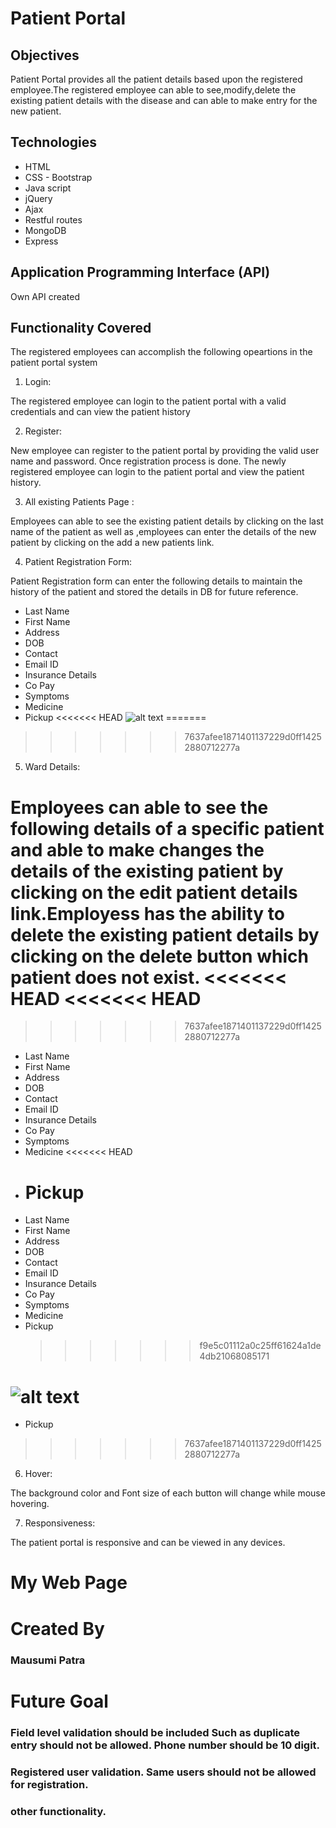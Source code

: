 # Patient Portal

## Objectives

Patient Portal provides all the patient details based upon the registered employee.The registered employee can able to see,modify,delete the existing patient details with the disease and can able to make entry for the new patient.

## Technologies

- HTML
- CSS - Bootstrap
- Java script
- jQuery
- Ajax
- Restful routes
- MongoDB
- Express

## Application Programming Interface (API)

Own API created

## Functionality Covered

The registered employees can accomplish the following opeartions in the patient portal system

1. Login:

The registered employee can login to the patient portal with a valid credentials and can view the patient history

2. Register:

New employee can register to the patient portal by providing the valid user name and password. Once registration process is done. The newly registered employee can login to the patient portal and view the patient history.

3. All existing Patients Page :

Employees can able to see the existing patient details by clicking on the last name of the patient as well as ,employees can enter the details of the new patient by clicking on the add a new patients link.

4. Patient Registration Form:

Patient Registration form can enter the following details to maintain the history of the patient and stored the details in DB for future reference.

- Last Name
- First Name
- Address
- DOB
- Contact
- Email ID
- Insurance Details
- Co Pay
- Symptoms
- Medicine
- Pickup
<<<<<<< HEAD
  ![alt text](images/readmore.png "Readmore")
=======
>>>>>>> 7637afee1871401137229d0ff14252880712277a

5. Ward Details:

Employees can able to see the following details of a specific patient and able to make changes the details of the existing patient by clicking on the edit patient details link.Employess has the ability to delete the existing patient details by clicking on the delete button which patient does not exist.
<<<<<<< HEAD
<<<<<<< HEAD
=======
>>>>>>> 7637afee1871401137229d0ff14252880712277a

- Last Name
- First Name
- Address
- DOB
- Contact
- Email ID
- Insurance Details
- Co Pay
- Symptoms
- Medicine
<<<<<<< HEAD
- # Pickup

* Last Name
* First Name
* Address
* DOB
* Contact
* Email ID
* Insurance Details
* Co Pay
* Symptoms
* Medicine
* Pickup
  > > > > > > > f9e5c01112a0c25ff61624a1de4db21068085171

![alt text](images/audio.png "Audio")
=======
- Pickup
>>>>>>> 7637afee1871401137229d0ff14252880712277a

6. Hover:

The background color and Font size of each button will change while mouse hovering.

7. Responsiveness:

The patient portal is responsive and can be viewed in any devices.

# My Web Page

# Created By

### Mausumi Patra

# Future Goal

### Field level validation should be included Such as duplicate entry should not be allowed. Phone number should be 10 digit.

### Registered user validation. Same users should not be allowed for registration.

### other functionality.
